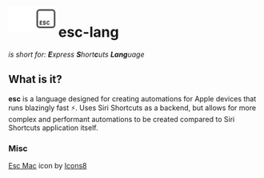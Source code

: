 ![Logo](./docs/logo-white.png#gh-dark-mode-only)
![Logo](./docs/logo-gray.png#gh-light-mode-only)

<style>
img[alt=Logo] {
    float: left;
    width: 50px;
    height: 50px;
    position: relative;
    bottom: 10px;
}
</style>

# esc-lang

<i>is short for: **E**xpress **S**hort**c**uts **Lang**uage</i>

## What is it?

**esc** is a language designed for creating automations for Apple devices that runs blazingly fast ⚡. Uses Siri Shortcuts as a backend, but allows for more complex and performant automations to be created compared to Siri Shortcuts application itself.

### Misc

<a target="_blank" href="https://icons8.com/icon/DNP2GU3a4OgD/esc-mac">Esc Mac</a> icon by <a target="_blank" href="https://icons8.com">Icons8</a>

